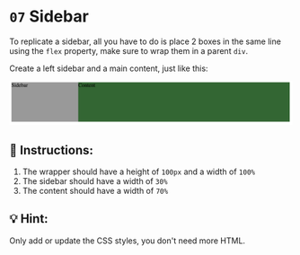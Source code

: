 # `07` Sidebar

To replicate a sidebar, all you have to do is place 2 boxes in the same line using the `flex` property, make sure to wrap them in a parent `div`.

Create a left sidebar and a main content, just like this:

![Sidebar](../../.learn/assets/69N2q6G.png?raw=true)

## 📝 Instructions:
1. The wrapper should have a height of `100px` and a width of `100%`
2. The sidebar should have a width of `30%`
3. The content should have a width of `70%`

## 💡 Hint:

Only add or update the CSS styles, you don't need more HTML.